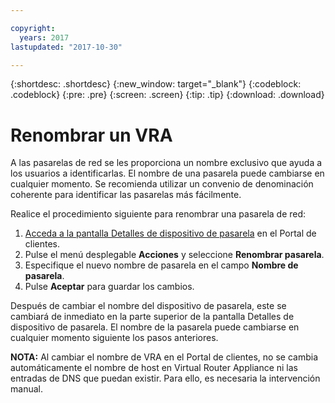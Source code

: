 ```yaml
---

copyright:
  years: 2017
lastupdated: "2017-10-30"

---
```


{:shortdesc: .shortdesc}
{:new_window: target="_blank"}
{:codeblock: .codeblock}
{:pre: .pre}
{:screen: .screen}
{:tip: .tip}
{:download: .download}

# Renombrar un VRA

A las pasarelas de red se les proporciona un nombre exclusivo que ayuda a los usuarios a identificarlas. El nombre de una pasarela puede cambiarse en cualquier momento. Se recomienda utilizar un convenio de denominación coherente para identificar las pasarelas más fácilmente.

Realice el procedimiento siguiente para renombrar una pasarela de red:

1. [Acceda a la pantalla Detalles de dispositivo de pasarela](access-gateway-details.html) en el Portal de clientes. 
2. Pulse el menú desplegable **Acciones** y seleccione **Renombrar pasarela**.
3. Especifique el nuevo nombre de pasarela en el campo **Nombre de pasarela**.
4. Pulse **Aceptar** para guardar los cambios. 

Después de cambiar el nombre del dispositivo de pasarela, este se cambiará de inmediato en la parte superior de la pantalla Detalles de dispositivo de pasarela. El nombre de la pasarela puede cambiarse en cualquier momento siguiente los pasos anteriores.

**NOTA:** Al cambiar el nombre de VRA en el Portal de clientes, no se cambia automáticamente el nombre de host en Virtual Router Appliance ni las entradas de DNS que puedan existir. Para ello, es necesaria la intervención manual.
